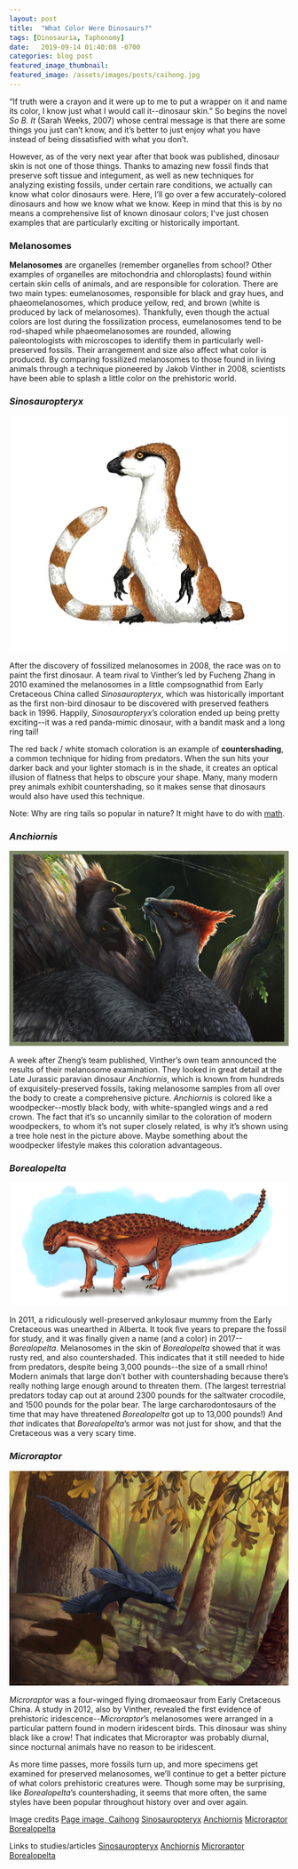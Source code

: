 ```yaml
---
layout: post
title:  "What Color Were Dinosaurs?"
tags: [Dinosauria, Taphonomy]
date:   2019-09-14 01:40:08 -0700
categories: blog post
featured_image_thumbnail:
featured_image: /assets/images/posts/caihong.jpg
---
```

“If truth were a crayon and it were up to me to put a wrapper on it and name its color, I know just what I would call it--dinosaur skin.”  So begins the novel _So B. It_ (Sarah Weeks, 2007) whose central message is that there are some things you just can’t know, and it’s better to just enjoy what you have instead of being dissatisfied with what you don’t.

However, as of the very next year after that book was published, dinosaur skin is not one of those things.  Thanks to amazing new fossil finds that preserve soft tissue and integument, as well as new techniques for analyzing existing fossils, under certain rare conditions, we actually can know what color dinosaurs were.  Here, I’ll go over a few accurately-colored dinosaurs and how we know what we know.  Keep in mind that this is by no means a comprehensive list of known dinosaur colors; I've just chosen examples that are particularly exciting or historically important.

### Melanosomes

**Melanosomes** are organelles (remember organelles from school?  Other examples of organelles are mitochondria and chloroplasts) found within certain skin cells of animals, and are responsible for coloration.  There are two main types: eumelanosomes, responsible for black and gray hues, and phaeomelanosomes, which produce yellow, red, and brown (white is produced by lack of melanosomes).  Thankfully, even though the actual colors are lost during the fossilization process, eumelanosomes tend to be rod-shaped while phaeomelanosomes are rounded, allowing paleontologists with microscopes to identify them in particularly well-preserved fossils.  Their arrangement and size also affect what color is produced.  By comparing fossilized melanosomes to those found in living animals through a technique pioneered by Jakob Vinther in 2008, scientists have been able to splash a little color on the prehistoric world.

### *Sinosauropteryx*

![color-1](/assets/images/posts/color-1.jpg)

After the discovery of fossilized melanosomes in 2008, the race was on to paint the first dinosaur.  A team rival to Vinther’s led by Fucheng Zhang in 2010 examined the melanosomes in a little compsognathid from Early Cretaceous China called *Sinosauropteryx*, which was historically important as the first non-bird dinosaur to be discovered with preserved feathers back in 1996.  Happily, *Sinosauropteryx*’s coloration ended up being pretty exciting--it was a red panda-mimic dinosaur, with a bandit mask and a long ring tail!

The red back / white stomach coloration is an example of **countershading**, a common technique for hiding from predators.  When the sun hits your darker back and your lighter stomach is in the shade, it creates an optical illusion of flatness that helps to obscure your shape.  Many, many modern prey animals exhibit countershading, so it makes sense that dinosaurs would also have used this technique.

Note: Why are ring tails so popular in nature?  It might have to do with [math](https://www.youtube.com/watch?v=alH3yc6tX98).

### *Anchiornis*

![color-2](/assets/images/posts/color-2.jpg)

A week after Zheng’s team published, Vinther’s own team announced the results of their melanosome examination.  They looked in great detail at the Late Jurassic paravian dinosaur *Anchiornis*, which is known from hundreds of exquisitely-preserved fossils, taking melanosome samples from all over the body to create a comprehensive picture.  *Anchiornis* is colored like a woodpecker--mostly black body, with white-spangled wings and a red crown.  The fact that it’s so uncannily similar to the coloration of modern woodpeckers, to whom it’s not super closely related, is why it’s shown using a tree hole nest in the picture above.  Maybe something about the woodpecker lifestyle makes this coloration advantageous.

### *Borealopelta*

![color-4](/assets/images/posts/color-4.jpg)

In 2011, a ridiculously well-preserved ankylosaur mummy from the Early Cretaceous was unearthed in Alberta.  It took five years to prepare the fossil for study, and it was finally given a name (and a color) in 2017--*Borealopelta*.  Melanosomes in the skin of *Borealopelta* showed that it was rusty red, and also countershaded.  This indicates that it still needed to hide from predators, despite being 3,000 pounds--the size of a small rhino!  Modern animals that large don’t bother with countershading because there’s really nothing large enough around to threaten them.  (The largest terrestrial predators today cap out at around 2300 pounds for the saltwater crocodile, and 1500 pounds for the polar bear.  The large carcharodontosaurs of the time that may have threatened *Borealopelta* got up to 13,000 pounds!)  And _that_ indicates that *Borealopelta*’s armor was not just for show, and that the Cretaceous was a very scary time.

### *Microraptor*

![color-3](/assets/images/posts/color-3.jpg)

*Microraptor* was a four-winged flying dromaeosaur from Early Cretaceous China.  A study in 2012, also by Vinther, revealed the first evidence of prehistoric iridescence--*Microraptor*’s melanosomes were arranged in a particular pattern found in modern iridescent birds.  This dinosaur was shiny black like a crow!  That indicates that Microraptor was probably diurnal, since nocturnal animals have no reason to be iridescent.

As more time passes, more fossils turn up, and more specimens get examined for preserved melanosomes, we’ll continue to get a better picture of what colors prehistoric creatures were.  Though some may be surprising, like *Borealopelta*’s countershading, it seems that more often, the same styles have been popular throughout history over and over again.

Image credits
[Page image, Caihong](https://chasmosaurs.com/wp-content/uploads/2018/08/TMM1808_caihong_juji_afton_kern-featured.png)
[Sinosauropteryx](https://www.deviantart.com/lythroversor/art/sinosauropteryx-710972809)
[Anchiornis](https://www.deviantart.com/ewilloughby/art/What-color-is-a-dinosaur-807897867)
[Microraptor](https://www.deviantart.com/ewilloughby/art/Microraptor-Takeoff-343914806)
[Borealopelta](https://www.deviantart.com/bangboodoragon/art/Borealopelta-807117508)

Links to studies/articles
[Sinosauropteryx](http://ncsce.org/pdfs/true%20colors/fossilized.pdf)
[Anchiornis](https://www.nationalgeographic.com/news/2010/2/100204-dinosaurs-color-feathers-science-3-d-picture/)
[Microraptor](http://blogs.discovermagazine.com/notrocketscience/2012/03/08/a-shiny-dinosaur-four-winged-microraptor-gets-colour-and-gloss/)
[Borealopelta](http://www.sci-news.com/paleontology/borealopelta-markmitchelli-05097.html)